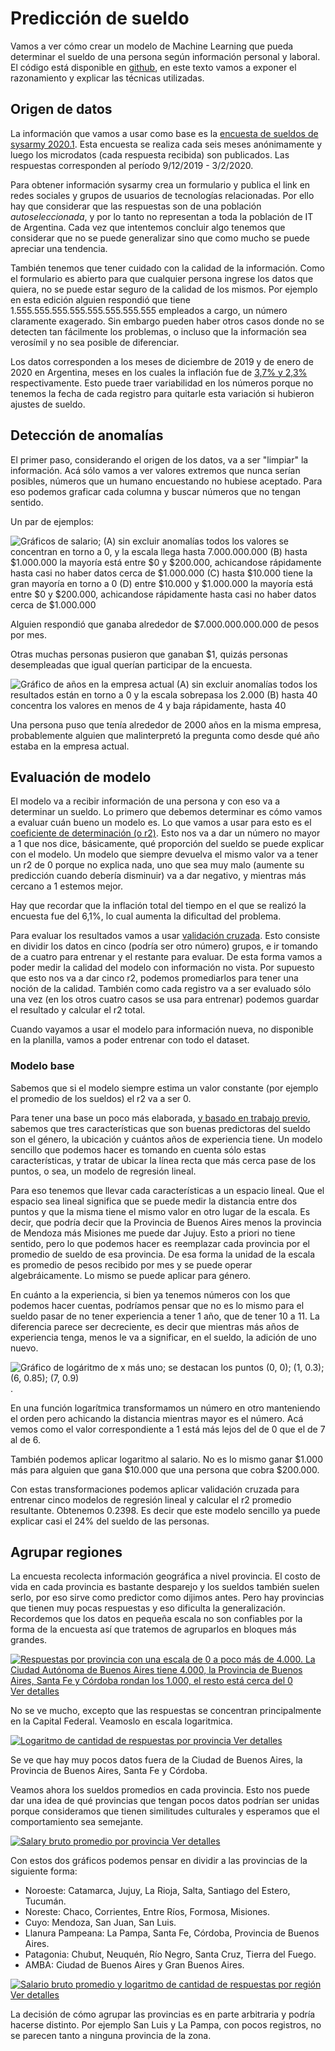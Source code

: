# Predicción de sueldo

Vamos a ver cómo crear un modelo de Machine Learning que pueda determinar el
sueldo de una persona según información personal y laboral. El código está
disponible en
[github](https://github.com/seppo0010/sysarmy-sueldos-2020.1/blob/master/notebook/Predicci%C3%B3n%20de%20sueldo.ipynb),
en este texto vamos a exponer el razonamiento y explicar las técnicas
utilizadas.

## Origen de datos

La información que vamos a usar como base es la [encuesta de sueldos de sysarmy
2020.1](https://sysarmy.com/blog/posts/resultados-de-la-encuesta-de-sueldos-2020-1/).
Esta encuesta se realiza cada seis meses anónimamente y luego los microdatos
(cada respuesta recibida) son publicados. Las respuestas corresponden al
período 9/12/2019 - 3/2/2020.

Para obtener información sysarmy crea un formulario y publica el link en
redes sociales y grupos de usuarios de tecnologías relacionadas. Por ello hay
que considerar que las respuestas son de una población _autoseleccionada_, y
por lo tanto no representan a toda la población de IT de Argentina. Cada vez
que intentemos concluir algo tenemos que considerar que no se puede generalizar
sino que como mucho se puede apreciar una tendencia.

También tenemos que tener cuidado con la calidad de la información. Como el
formulario es abierto para que cualquier persona ingrese los datos que quiera,
no se puede estar seguro de la calidad de los mismos. Por ejemplo en esta
edición alguien respondió que tiene 1.555.555.555.555.555.555.555.555 empleados
a cargo, un número claramente exagerado. Sin embargo pueden haber otros casos
donde no se detecten tan fácilmente los problemas, o incluso que la información
sea verosímil y no sea posible de diferenciar.

Los datos corresponden a los meses de diciembre de 2019 y de enero de 2020
en Argentina, meses en los cuales la inflación fue de
[3,7% y 2,3%](https://www.indec.gob.ar/uploads/informesdeprensa/ipc_06_201F5D8F36A1.pdf)
respectivamente. Esto puede traer variabilidad en los números porque no tenemos
la fecha de cada registro para quitarle esta variación si hubieron ajustes de
sueldo.

## Detección de anomalías

El primer paso, considerando el origen de los datos, va a ser "limpiar" la
información. Acá sólo vamos a ver valores extremos que nunca serían posibles,
números que un humano encuestando no hubiese aceptado. Para eso podemos
graficar cada columna y buscar números que no tengan sentido.

Un par de ejemplos:

![Gráficos de salario; (A) sin excluir anomalías todos
los valores se concentran en torno a 0, y la escala llega hasta 7.000.000.000
(B) hasta $1.000.000 la mayoría está entre $0 y $200.000, achicandose
rápidamente hasta casi no haber datos cerca de $1.000.000 (C) hasta $10.000
tiene la gran mayoría en torno a 0 (D) entre $10.000 y $1.000.000 la mayoría
está entre $0 y $200.000, achicandose rápidamente hasta casi no haber datos
cerca de $1.000.000](anomalies-salary.png)

Alguien respondió que ganaba alrededor de $7.000.000.000.000 de pesos por mes.

Otras muchas personas pusieron que ganaban $1, quizás personas desempleadas que
igual querían participar de la encuesta.

![Gráfico de años en la empresa actual (A) sin
excluir anomalías todos los resultados están en torno a 0 y la escala sobrepasa
los 2.000 (B) hasta 40 concentra los valores en menos de 4 y baja rápidamente,
hasta 40](anomalies-years-in-co.png)

Una persona puso que tenía alrededor de 2000 años en la misma empresa,
probablemente alguien que malinterpretó la pregunta como desde qué año estaba
en la empresa actual.

## Evaluación de modelo

El modelo va a recibir información de una persona y con eso va a determinar un
sueldo. Lo primero que debemos determinar es cómo vamos a evaluar cuán bueno
un modelo es. Lo que vamos a usar para esto es el [coeficiente de determinación
(o r2)](https://es.wikipedia.org/wiki/Coeficiente_de_determinaci%C3%B3n). Esto
nos va a dar un número no mayor a 1 que nos dice, básicamente, qué proporción
del sueldo se puede explicar con el modelo. Un modelo que siempre devuelva el
mismo valor va a tener un r2 de 0 porque no explica nada, uno que sea muy malo
(aumente su predicción cuando debería disminuir) va a dar negativo, y mientras
más cercano a 1 estemos mejor.

Hay que recordar que la inflación total del tiempo en el que se realizó la
encuesta fue del 6,1%, lo cual aumenta la dificultad del problema.

Para evaluar los resultados vamos a usar
[validación cruzada](https://es.wikipedia.org/wiki/Validaci%C3%B3n_cruzada).
Esto consiste en dividir los datos en cinco (podría ser otro número) grupos, e
ir tomando de a cuatro para entrenar y el restante para evaluar. De esta
forma vamos a poder medir la calidad del modelo con información no vista. Por
supuesto que esto nos va a dar cinco r2, podemos promediarlos para tener una
noción de la calidad. También como cada registro va a ser evaluado sólo una vez
(en los otros cuatro casos se usa para entrenar) podemos guardar el resultado
y calcular el r2 total.

Cuando vayamos a usar el modelo para información nueva, no disponible en la
planilla, vamos a poder entrenar con todo el dataset.

### Modelo base

Sabemos que si el modelo siempre estima un valor constante (por ejemplo el
promedio de los sueldos) el r2 va a ser 0.

Para tener una base un poco más elaborada, [y basado en trabajo
previo](https://github.com/seppo0010/sysarmy-sueldos-2019.1/blob/master/notebook/Sysarmy%20-%20Predicci%C3%B3n%20de%20sueldos.ipynb),
sabemos que tres características que son buenas predictoras del sueldo son el
género, la ubicación y cuántos años de experiencia tiene. Un modelo sencillo que
podemos hacer es tomando en cuenta sólo estas características, y tratar de
ubicar la línea recta que más cerca pase de los puntos, o sea, un modelo de
regresión lineal.

Para eso tenemos que llevar cada características a un espacio lineal. Que el
espacio sea lineal significa que se puede medir la distancia entre dos puntos
y que la misma tiene el mismo valor en otro lugar de la escala. Es decir, que
podría decir que la Provincia de Buenos Aires menos la provincia de Mendoza más
Misiones me puede dar Jujuy. Esto a priori no tiene sentido, pero lo que podemos
hacer es reemplazar cada provincia por el promedio de sueldo de esa provincia.
De esa forma la unidad de la escala es promedio de pesos recibido por mes y se
puede operar algebráicamente. Lo mismo se puede aplicar para género.

En cuánto a la experiencia, si bien ya tenemos números con los que podemos hacer
cuentas, podríamos pensar que no es lo mismo para el sueldo pasar de no tener
experiencia a tener 1 año, que de tener 10 a 11. La diferencia parece ser
decreciente, es decir que mientras más años de experiencia tenga, menos le va
a significar, en el sueldo, la adición de uno nuevo.

![Gráfico de logáritmo de x más uno; se destacan los puntos (0, 0);
(1, 0.3); (6, 0.85); (7, 0.9)](log10.png).

En una función logarítmica transformamos un número en otro manteniendo el orden
pero achicando la distancia mientras mayor es el número. Acá vemos como el
valor correspondiente a 1 está más lejos del de 0 que el de 7 al de 6.

También podemos aplicar logaritmo al salario. No es lo mismo ganar $1.000
más para alguien que gana $10.000 que una persona que cobra $200.000.

Con estas transformaciones podemos aplicar validación cruzada para entrenar
cinco modelos de regresión lineal y calcular el r2 promedio resultante.
Obtenemos 0.2398. Es decir que este modelo sencillo ya puede explicar casi el
24% del sueldo de las personas.

## Agrupar regiones

La encuesta recolecta información geográfica a nivel provincia. El costo de
vida en cada provincia es bastante desparejo y los sueldos también suelen
serlo, por eso sirve como predictor como dijimos antes. Pero hay provincias que
tienen muy pocas respuestas y eso dificulta la generalización. Recordemos
que los datos en pequeña escala no son confiables por la forma de la encuesta
así que tratemos de agruparlos en bloques más grandes.

[
![Respuestas por provincia con una escala de 0 a poco más de 4.000. La Ciudad
Autónoma de Buenos Aires tiene 4.000, la Provincia de Buenos Aires,
Santa Fe y Córdoba rondan los 1.000, el resto está cerca del 0](mapcount.png)
Ver detalles
](mapcount.md)

No se ve mucho, excepto que las respuestas se concentran principalmente en la
Capital Federal. Veamoslo en escala logaritmica.

[
![Logaritmo de cantidad de respuestas por provincia](maplogcount.png)
Ver detalles
](mapcount.md)

Se ve que hay muy pocos datos fuera de la Ciudad de Buenos Aires, la Provincia
de Buenos Aires, Santa Fe y Córdoba.

Veamos ahora los sueldos promedios en cada provincia. Esto nos puede dar una
idea de qué provincias que tengan pocos datos podrían ser unidas porque
consideramos que tienen similitudes culturales y esperamos que el
comportamiento sea semejante.

[
![Salary bruto promedio por provincia](mapsalary.png)
Ver detalles
](mapsalary.md)

Con estos dos gráficos podemos pensar en dividir a las provincias de la
siguiente forma:
* Noroeste: Catamarca, Jujuy, La Rioja, Salta, Santiago del Estero, Tucumán.
* Noreste: Chaco, Corrientes, Entre Ríos, Formosa, Misiones.
* Cuyo: Mendoza, San Juan, San Luis.
* Llanura Pampeana: La Pampa, Santa Fe, Córdoba, Provincia de Buenos Aires.
* Patagonia: Chubut, Neuquén, Río Negro, Santa Cruz, Tierra del Fuego.
* AMBA: Ciudad de Buenos Aires y Gran Buenos Aires.

[
![Salario bruto promedio y logaritmo de cantidad de respuestas por región
](regions.png)
Ver detalles
](regions.md)

La decisión de cómo agrupar las provincias es en parte arbitraria y podría
hacerse distinto. Por ejemplo San Luis y La Pampa, con pocos registros, no
se parecen tanto a ninguna provincia de la zona.
